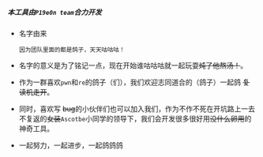 ##### 本工具由`P19e0n team`合力开发

- 名字由来

  ```
  因为团队里面的都是鸽子，天天咕咕咕！
  ```

- 名字的意义是为了铭记一点，现在开始谁咕咕咕就一起玩耍~~炖了他熬汤！~~。

- 作为一群喜欢`pwn`和`re`的鸽子（们），我们欢迎志同道合的（鸽子）一起鸽 ~~复读机走开~~。

- 同时，喜欢写 ~~bug~~的小伙伴们也可以加入我们，作为不作不死在开坑路上一去不复返的~~女装~~`Ascotbe`小同学的领导下，我们会开发很多很好用~~没什么卵用~~的神奇工具。

- 一起努力，一起进步，一起鸽鸽鸽

  ​

